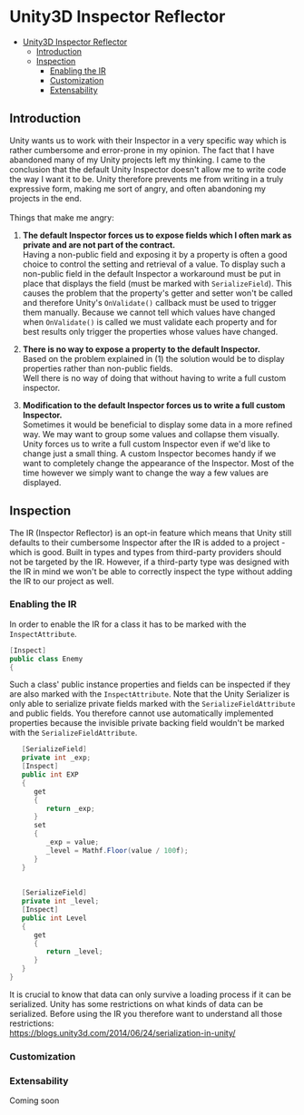 # Unity3D Inspector Reflector

<!--http://doctoc.herokuapp.com/-->
- [Unity3D Inspector Reflector](#)
	- [Introduction](#)
	- [Inspection](#)
		- [Enabling the IR](#)
		- [Customization](#)
		- [Extensability](#)

## Introduction

Unity wants us to work with their Inspector in a very specific way which is rather cumbersome and error-prone in my opinion. The fact that I have abandoned many of my Unity projects left my thinking. I came to the conclusion that the default Unity Inspector doesn't allow me to write code the way I want it to be. Unity therefore prevents me from writing in a truly expressive form, making me sort of angry, and often abandoning my projects in the end.<br>
<br>
Things that make me angry:<br>
1) **The default Inspector forces us to expose fields which I often mark as private and are not part of the contract.**<br>
   Having a non-public field and exposing it by a property is often a good choice to control the setting and retrieval of a value. To display such a non-public field in the default Inspector a workaround must be put in place that displays the field (must be marked with <code>SerializeField</code>). This causes the problem that the property's getter and setter won't be called and therefore Unity's <code>OnValidate()</code> callback must be used to trigger them manually. Because we cannot tell which values have changed when <code>OnValidate()</code> is called we must validate each property and for best results only trigger the properties whose values have changed.
   
2) **There is no way to expose a property to the default Inspector.**<br>
   Based on the problem explained in (1) the solution would be to display properties rather than non-public fields.<br>
   Well there is no way of doing that without having to write a full custom inspector.
   
3) **Modification to the default Inspector forces us to write a full custom Inspector.**<br>
   Sometimes it would be beneficial to display some data in a more refined way. We may want to group some values and collapse them visually. Unity forces us to write a full custom Inspector even if we'd like to change just a small thing. A custom Inspector becomes handy if we want to completely change the appearance of the Inspector. Most of the time however we simply want to change the way a few  values are displayed.
   
## Inspection

The IR (Inspector Reflector) is an opt-in feature which means that Unity still defaults to their cumbersome Inspector after the IR is added to a project - which is good. Built in types and types from third-party providers should not be targeted by the IR. However, if a third-party type was designed with the IR in mind we won't be able to correctly inspect the type without adding the IR to our project as well. 

### Enabling the IR

In order to enable the IR for a class it has to be marked with the <code>InspectAttribute</code>.

```cs
[Inspect]
public class Enemy
{
```

Such a class' public instance properties and fields can be inspected if they are also marked with the <code>InspectAttribute</code>. Note that the Unity Serializer is only able to serialize private fields marked with the <code>SerializeFieldAttribute</code> and public fields. You therefore cannot use automatically implemented properties because the invisible private backing field wouldn't be marked with the <code>SerializeFieldAttribute</code>.

```cs
   [SerializeField]
   private int _exp;
   [Inspect]
   public int EXP
   {
      get
      {
         return _exp;
      }
      set
      {
         _exp = value;
         _level = Mathf.Floor(value / 100f);
      }
   }
   
   
   [SerializeField]
   private int _level;
   [Inspect]
   public int Level
   {
      get
      {
         return _level;
      }
   }
}
```

It is crucial to know that data can only survive a loading process if it can be serialized. Unity has some restrictions on what kinds of data can be serialized. Before using the IR you therefore want to understand all those restrictions:<br>
https://blogs.unity3d.com/2014/06/24/serialization-in-unity/

### Customization

### Extensability

Coming soon
